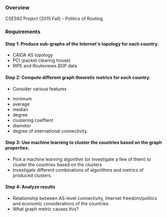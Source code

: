 ### Overview
CSE592 Project (2015 Fall) - Politics of Routing 

### Requirements
#### Step 1: Produce sub-graphs of the Internet's topology for each country. 
* CAIDA AS topology
* PCI (packet clearing house)
* RIPE and Routeviews BGP data
 
#### Step 2: Compute different graph theoretic metrics for each country. 

* Consider various features
 - minimum
 - average
 - median
 - degree
 - clustering coeffient
 - diameter
 - degree of international connectivity.

#### Step 3: Use machine learning to cluster the countries based on the graph properties. 

* Pick a machine learning algorithm (or investigate a few of them) to cluster the countries based on the clusters
* Investigate different combinations of algorithms and metrics of produced clusters.

#### Step 4: Analyze results

* Relationship between AS-level connectivity, Internet freedom/politics and economic considerations of the countries. 
* What graph metric causes this?
